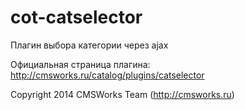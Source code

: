 cot-catselector
===============

Плагин выбора категории через ajax

Официальная страница плагина: http://cmsworks.ru/catalog/plugins/catselector

Copyright 2014 CMSWorks Team (http://cmsworks.ru)
